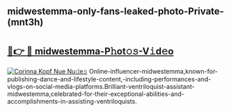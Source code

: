 ## midwestemma-only-fans​-leaked-photo​-Private-(mnt3h)


# <h2><a href="https://mediaupload.pro?title=midwestemma&ref=git">🔗👉 🔴 midwestemma-P𝚑ot𝚘𝚜-V𝚒d𝚎o</a></h2>

[![Corinna Kopf Nue Nu𝚍e𝚜](https://i.imgur.com/0qMVB7G.gif)](https://mediaupload.pro?title=midwestemma&ref=git)
Online-influencer-midwestemma,known-for-publishing-dance-and-lifestyle-content,-including-performances-and-vlogs-on-social-media-platforms.Brilliant-ventriloquist-assistant-midwestemma,celebrated-for-their-exceptional-abilities-and-accomplishments-in-assisting-ventriloquists.  